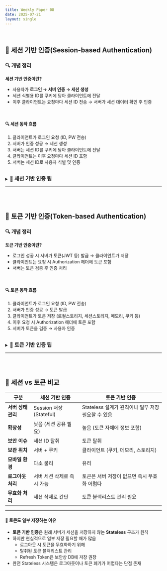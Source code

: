 ```yaml
---
title: Weekly Paper 08
date: 2025-07-21
layout: single
---
```


<br>

## 📌 세션 기반 인증(Session-based Authentication)

### 🔍 개념 정리

**세션 기반 인증이란?**  
- 사용자가 **로그인 → 서버 인증 → 세션 생성**  
- 세션 식별용 ID를 쿠키에 담아 클라이언트에 전달  
- 이후 클라이언트는 요청마다 세션 ID 전송 → 서버가 세션 데이터 확인 후 인증

<br>

#### 🔍 세션 동작 흐름

1. 클라이언트가 로그인 요청 (ID, PW 전송)
2. 서버가 인증 성공 → 세션 생성
3. 서버는 세션 ID를 쿠키에 담아 클라이언트에 전달
4. 클라이언트는 이후 요청마다 세션 ID 포함
5. 서버는 세션 ID로 사용자 식별 및 인증

<br>

<details> 
<summary><strong style="font-size: 1.2em;">🔸 세션 기반 인증 팁</strong></summary> 
<div style="background: #f0f0f0; padding: 1em;" markdown="1">

- **SameSite, Secure, HttpOnly** 옵션을 쿠키 설정 시 반드시 적용
- production 환경에서는 **Redis** 등 외부 세션 저장소 사용 권장
- 클라이언트와 서버가 도메인 분리되어 있다면 CORS 및 쿠키 옵션 주의
- 세션 유효시간 설정 필수
- **Express.js**에서 `express-session` 사용 시 secret은 반드시 환경 변수로 관리
- 세션 ID 탈취 방지를 위해 반드시 HTTPS 사용
- 로그인/로그아웃 시 세션을 명확히 삭제

</div>
</details>

---

<br><br>


## 📌 토큰 기반 인증(Token-based Authentication)

### 🔍 개념 정리

**토큰 기반 인증이란?**  
- 로그인 성공 시 서버가 토큰(JWT 등) 발급 → 클라이언트가 저장
- 클라이언트는 요청 시 Authorization 헤더에 토큰 포함
- 서버는 토큰 검증 후 인증 처리

<br>

#### 🔍 토큰 동작 흐름

1. 클라이언트가 로그인 요청 (ID, PW 전송)
2. 서버가 인증 성공 → 토큰 발급
3. 클라이언트가 토큰 저장 (로컬스토리지, 세션스토리지, 메모리, 쿠키 등)
4. 이후 요청 시 Authorization 헤더에 토큰 포함
5. 서버가 토큰을 검증 → 사용자 인증

<br>

<details> 
<summary><strong style="font-size: 1.2em;">🔸 토큰 기반 인증 팁</strong></summary> 
<div style="background: #f0f0f0; padding: 1em;" markdown="1">

- **토큰 저장**은 LocalStorage보다는 HttpOnly 쿠키나 메모리 권장 (탈취 방지)
- HTTPS 반드시 사용 (탈취 방지)
- 토큰 만료 검증 필수 (exp claim 체크)
- CORS 설정 시 `credentials: true` 옵션 여부에 유의 (옵션을 켜야 쿠키나 인증헤더등 민감정보가 포함되어 전송됨)
- Access / Refresh 토큰 분리 권장
    - Access Token은 수명 짧게 (데이터 엑세스용)
    - Refresh Token은 수명 길게 설정 후 DB에 저장 권장 (엑세스토큰 재 발급용)
- 로그아웃 시 Refresh Token 무효화 로직 반드시 구현
- **JWT** 사용 시 비밀키 노출 방지 필수

</div>
</details>

---

<br><br>

## 📌 세션 vs 토큰 비교

| 구분                 | 세션 기반 인증                   | 토큰 기반 인증                     |
| ----------------- | --------------------------- | ------------------------------ |
| **서버 상태 관리**   | Session 저장 (Stateful)       | Stateless 설계가 원칙이나 일부 저장 필요할 수 있음 |
| **확장성**         | 낮음 (세션 공유 필요)          | 높음 (토큰 자체에 정보 포함)      |
| **보안 이슈**       | 세션 ID 탈취                  | 토큰 탈취                        |
| **보관 위치**       | 서버 + 쿠키                   | 클라이언트 (쿠키, 메모리, 스토리지) |
| **모바일 환경**     | 다소 불리                     | 유리                             |
| **로그아웃 처리**    | 서버 세션 삭제로 즉시 가능      | 토큰은 서버 저장이 없으면 즉시 무효화 어렵다 |
| **무효화 처리**      | 세션 삭제로 간단               | 토큰 블랙리스트 관리 필요          |

---

 #### 📍 토큰도 일부 저장하는 이유

- **토큰 기반 인증**은 원래 서버가 세션을 저장하지 않는 **Stateless** 구조가 원칙
- 하지만 현실적으로 일부 저장 필요할 때가 많음
    - 로그아웃 시 토큰을 무효화하기 위해
    - 탈취된 토큰 블랙리스트 관리
    - Refresh Token은 보안상 DB에 저장 권장
- 완전 Stateless 시스템은 로그아웃이나 토큰 폐기가 어렵다는 단점 존재
